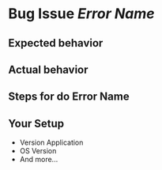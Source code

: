 # Bug Issue _Error Name_

## Expected behavior

## Actual behavior

## Steps for do **Error Name**

## Your Setup

-   Version Application
-   OS Version
-   And more...
